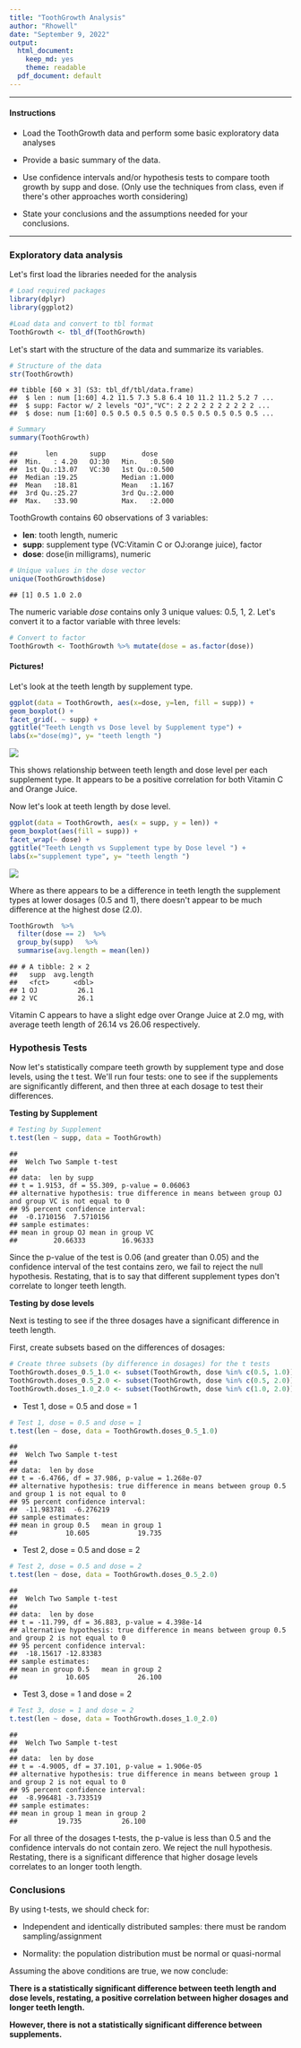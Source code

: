 ```yaml
---
title: "ToothGrowth Analysis"
author: "Rhowell"
date: "September 9, 2022"
output: 
  html_document:
    keep_md: yes
    theme: readable
  pdf_document: default
---
```



---

#### Instructions

* Load the ToothGrowth data and perform some basic exploratory data analyses

* Provide a basic summary of the data.

* Use confidence intervals and/or hypothesis tests to compare tooth growth by supp and dose. (Only use the techniques from class, even if there's other approaches worth considering)

* State your conclusions and the assumptions needed for your conclusions.

---

### Exploratory data analysis

Let's first load the libraries needed for the analysis 


```r
# Load required packages
library(dplyr)
library(ggplot2)

#Load data and convert to tbl format
ToothGrowth <- tbl_df(ToothGrowth)
```

Let's start with the structure of the data and summarize its variables.


```r
# Structure of the data
str(ToothGrowth)
```

```
## tibble [60 × 3] (S3: tbl_df/tbl/data.frame)
##  $ len : num [1:60] 4.2 11.5 7.3 5.8 6.4 10 11.2 11.2 5.2 7 ...
##  $ supp: Factor w/ 2 levels "OJ","VC": 2 2 2 2 2 2 2 2 2 2 ...
##  $ dose: num [1:60] 0.5 0.5 0.5 0.5 0.5 0.5 0.5 0.5 0.5 0.5 ...
```

```r
# Summary
summary(ToothGrowth)
```

```
##       len        supp         dose      
##  Min.   : 4.20   OJ:30   Min.   :0.500  
##  1st Qu.:13.07   VC:30   1st Qu.:0.500  
##  Median :19.25           Median :1.000  
##  Mean   :18.81           Mean   :1.167  
##  3rd Qu.:25.27           3rd Qu.:2.000  
##  Max.   :33.90           Max.   :2.000
```

ToothGrowth contains 60 observations of 3 variables:

* **len**: tooth length, numeric
* **supp**: supplement type (VC:Vitamin C or OJ:orange juice), factor
* **dose**: dose(in milligrams), numeric


```r
# Unique values in the dose vector
unique(ToothGrowth$dose)
```

```
## [1] 0.5 1.0 2.0
```

The numeric variable _dose_ contains only 3 unique values: 0.5, 1, 2. Let's convert it to a factor variable with three levels:


```r
# Convert to factor
ToothGrowth <- ToothGrowth %>% mutate(dose = as.factor(dose))
```

#### Pictures!

Let's look at the teeth length by supplement type.


```r
ggplot(data = ToothGrowth, aes(x=dose, y=len, fill = supp)) +
geom_boxplot() +
facet_grid(. ~ supp) +
ggtitle("Teeth Length vs Dose level by Supplement type") +
labs(x="dose(mg)", y= "teeth length ")
```

![](Part_2_Basic_Inferential_Data_Analysis_files/figure-html/unnamed-chunk-5-1.png)<!-- -->

This shows relationship between teeth length and dose level per each supplement type. It appears to be a positive correlation for both Vitamin C and Orange Juice.

Now let's look at teeth length by dose level.


```r
ggplot(data = ToothGrowth, aes(x = supp, y = len)) +
geom_boxplot(aes(fill = supp)) +
facet_wrap(~ dose) +
ggtitle("Teeth Length vs Supplement type by Dose level ") +
labs(x="supplement type", y= "teeth length ")
```

![](Part_2_Basic_Inferential_Data_Analysis_files/figure-html/unnamed-chunk-6-1.png)<!-- -->

Where as there appears to be a difference in teeth length the supplement types at lower dosages (0.5 and 1), there doesn't appear to be much difference at the highest dose (2.0).


```r
ToothGrowth  %>% 
  filter(dose == 2)  %>% 
  group_by(supp)   %>%  
  summarise(avg.length = mean(len))
```

```
## # A tibble: 2 × 2
##   supp  avg.length
##   <fct>      <dbl>
## 1 OJ          26.1
## 2 VC          26.1
```

Vitamin C appears to have a slight edge over Orange Juice at 2.0 mg, with average teeth length of 26.14 vs 26.06 respectively.

### Hypothesis Tests 

Now let's statistically compare teeth growth by supplement type and dose levels, using the t test. We'll run four tests: one to see if the supplements are significantly different, and then three at each dosage to test their differences.

**Testing by Supplement**


```r
# Testing by Supplement
t.test(len ~ supp, data = ToothGrowth)
```

```
## 
## 	Welch Two Sample t-test
## 
## data:  len by supp
## t = 1.9153, df = 55.309, p-value = 0.06063
## alternative hypothesis: true difference in means between group OJ and group VC is not equal to 0
## 95 percent confidence interval:
##  -0.1710156  7.5710156
## sample estimates:
## mean in group OJ mean in group VC 
##         20.66333         16.96333
```

Since the p-value of the test is 0.06 (and greater than 0.05) and the confidence
interval of the test contains zero, we fail to reject the null hypothesis. Restating, that is to say that different supplement types don't correlate to longer teeth length.

**Testing by dose levels**

Next is testing to see if the three dosages have a significant difference in teeth length.

First, create subsets based on the differences of dosages:

```r
# Create three subsets (by difference in dosages) for the t tests
ToothGrowth.doses_0.5_1.0 <- subset(ToothGrowth, dose %in% c(0.5, 1.0))
ToothGrowth.doses_0.5_2.0 <- subset(ToothGrowth, dose %in% c(0.5, 2.0))
ToothGrowth.doses_1.0_2.0 <- subset(ToothGrowth, dose %in% c(1.0, 2.0))
```


* Test 1, dose = 0.5 and dose = 1


```r
# Test 1, dose = 0.5 and dose = 1
t.test(len ~ dose, data = ToothGrowth.doses_0.5_1.0)
```

```
## 
## 	Welch Two Sample t-test
## 
## data:  len by dose
## t = -6.4766, df = 37.986, p-value = 1.268e-07
## alternative hypothesis: true difference in means between group 0.5 and group 1 is not equal to 0
## 95 percent confidence interval:
##  -11.983781  -6.276219
## sample estimates:
## mean in group 0.5   mean in group 1 
##            10.605            19.735
```

* Test 2, dose = 0.5 and dose = 2


```r
# Test 2, dose = 0.5 and dose = 2
t.test(len ~ dose, data = ToothGrowth.doses_0.5_2.0)
```

```
## 
## 	Welch Two Sample t-test
## 
## data:  len by dose
## t = -11.799, df = 36.883, p-value = 4.398e-14
## alternative hypothesis: true difference in means between group 0.5 and group 2 is not equal to 0
## 95 percent confidence interval:
##  -18.15617 -12.83383
## sample estimates:
## mean in group 0.5   mean in group 2 
##            10.605            26.100
```

* Test 3, dose = 1 and dose = 2


```r
# Test 3, dose = 1 and dose = 2
t.test(len ~ dose, data = ToothGrowth.doses_1.0_2.0)
```

```
## 
## 	Welch Two Sample t-test
## 
## data:  len by dose
## t = -4.9005, df = 37.101, p-value = 1.906e-05
## alternative hypothesis: true difference in means between group 1 and group 2 is not equal to 0
## 95 percent confidence interval:
##  -8.996481 -3.733519
## sample estimates:
## mean in group 1 mean in group 2 
##          19.735          26.100
```

For all three of the dosages t-tests, the p-value is less than 0.5 and the confidence intervals do not contain zero. We reject the null hypothesis. Restating, there is a significant difference that higher dosage levels correlates to an longer tooth length.


### Conclusions

By using t-tests, we should check for:

* Independent and identically distributed samples: there must be random sampling/assignment

* Normality: the population distribution must be normal or quasi-normal 

Assuming the above conditions are true, we now conclude:

**There is a statistically significant difference between teeth length and dose levels, restating, a positive correlation between higher dosages and longer teeth length.** 

**However, there is not a statistically significant difference between supplements.**
